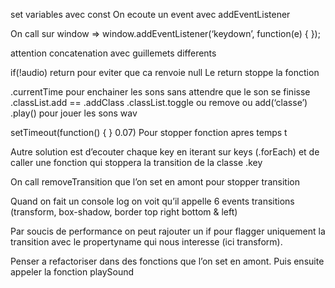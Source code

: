 set variables avec const
On ecoute un event avec addEventListener
 
On call sur window => 
window.addEventListener(‘keydown’, function(e) { 
});
 
attention concatenation avec guillemets differents
 
if(!audio) return pour eviter que ca renvoie null
Le return stoppe la fonction
 
.currentTime pour enchainer les sons sans attendre que le son se finisse
.classList.add == .addClass
.classList.toggle ou remove ou add(‘classe’)
.play() pour jouer les sons wav
 
setTimeout(function() {
} 0.07)
Pour stopper fonction apres temps t
 
Autre solution est d’ecouter chaque key en iterant sur keys (.forEach) et de caller une fonction qui stoppera la transition de la classe .key
 
On call removeTransition que l’on set en amont pour stopper transition
 
Quand on fait un console log on voit qu’il appelle 6 events transitions (transform, box-shadow, border top right bottom & left)
 
Par soucis de performance on peut rajouter un if pour flagger uniquement la transition avec le propertyname qui nous interesse (ici transform).
 
Penser a refactoriser dans des fonctions que l’on set en amont. Puis ensuite appeler la fonction playSound
